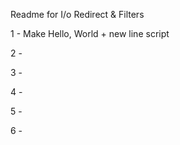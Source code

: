 Readme for I/o Redirect & Filters

1 - Make Hello, World + new line script

2 -

3 -

4 -

5 -

6 - 
